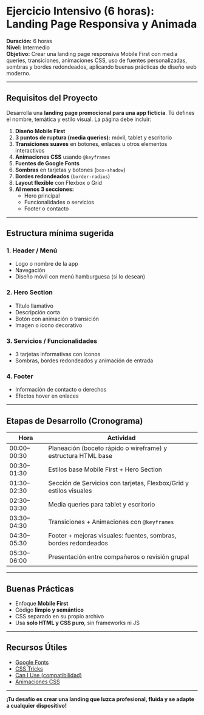 # Ejercicio Intensivo (6 horas): Landing Page Responsiva y Animada

**Duración:** 6 horas  
**Nivel:** Intermedio  
**Objetivo:** Crear una landing page responsiva Mobile First con media queries, transiciones, animaciones CSS, uso de fuentes personalizadas, sombras y bordes redondeados, aplicando buenas prácticas de diseño web moderno.

---

## Requisitos del Proyecto

Desarrolla una **landing page promocional para una app ficticia**. Tú defines el nombre, temática y estilo visual. La página debe incluir:

1. **Diseño Mobile First**
2. **3 puntos de ruptura (media queries):** móvil, tablet y escritorio
3. **Transiciones suaves** en botones, enlaces u otros elementos interactivos
4. **Animaciones CSS** usando `@keyframes`
5. **Fuentes de Google Fonts**
6. **Sombras** en tarjetas y botones (`box-shadow`)
7. **Bordes redondeados** (`border-radius`)
8. **Layout flexible** con Flexbox o Grid
9. **Al menos 3 secciones:**
   - Hero principal
   - Funcionalidades o servicios
   - Footer o contacto

---

## Estructura mínima sugerida

### 1. Header / Menú
- Logo o nombre de la app
- Navegación
- Diseño móvil con menú hamburguesa (si lo desean)

### 2. Hero Section
- Título llamativo
- Descripción corta
- Botón con animación o transición
- Imagen o ícono decorativo

### 3. Servicios / Funcionalidades
- 3 tarjetas informativas con íconos
- Sombras, bordes redondeados y animación de entrada

### 4. Footer
- Información de contacto o derechos
- Efectos hover en enlaces

---

## Etapas de Desarrollo (Cronograma)

| Hora        | Actividad                                                             |
|-------------|----------------------------------------------------------------------|
| 00:00–00:30 | Planeación (boceto rápido o wireframe) y estructura HTML base        |
| 00:30–01:30 | Estilos base Mobile First + Hero Section                             |
| 01:30–02:30 | Sección de Servicios con tarjetas, Flexbox/Grid y estilos visuales   |
| 02:30–03:30 | Media queries para tablet y escritorio                                |
| 03:30–04:30 | Transiciones + Animaciones con `@keyframes`                          |
| 04:30–05:30 | Footer + mejoras visuales: fuentes, sombras, bordes redondeados      |
| 05:30–06:00 | Presentación entre compañeros o revisión grupal                      |

---

## Buenas Prácticas

- Enfoque **Mobile First**
- Código **limpio y semántico**
- CSS separado en su propio archivo
- Usa **solo HTML y CSS puro**, sin frameworks ni JS

---

## Recursos Útiles

- [Google Fonts](https://fonts.google.com)
- [CSS Tricks](https://css-tricks.com)
- [Can I Use (compatibilidad)](https://caniuse.com)
- [Animaciones CSS](https://developer.mozilla.org/en-US/docs/Web/CSS/animation)

---

**¡Tu desafío es crear una landing que luzca profesional, fluida y se adapte a cualquier dispositivo!**
